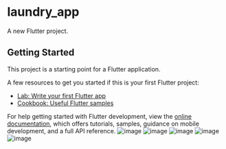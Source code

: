 # laundry_app

A new Flutter project.

## Getting Started

This project is a starting point for a Flutter application.

A few resources to get you started if this is your first Flutter project:

- [Lab: Write your first Flutter app](https://docs.flutter.dev/get-started/codelab)
- [Cookbook: Useful Flutter samples](https://docs.flutter.dev/cookbook)

For help getting started with Flutter development, view the
[online documentation](https://docs.flutter.dev/), which offers tutorials,
samples, guidance on mobile development, and a full API reference.
![image](https://github.com/sai-karthik-k/Laundry/assets/98963797/8c5fdeb8-90f9-4f2f-ad5f-6b9f1bffdd78)
![image](https://github.com/sai-karthik-k/Laundry/assets/98963797/7a205442-2cb9-43ed-b268-607c237e0947)
![image](https://github.com/sai-karthik-k/Laundry/assets/98963797/bf11cdcd-3199-4661-916f-14dce9941736)
![image](https://github.com/sai-karthik-k/Laundry/assets/98963797/6729ff9b-d240-44b4-9765-283d3a18a85a)
![image](https://github.com/sai-karthik-k/Laundry/assets/98963797/78b701a5-bfe7-44a9-89cf-9c5472808ecc)
